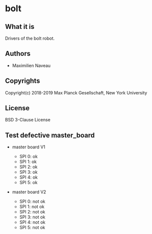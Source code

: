 # bolt

## What it is

Drivers of the bolt robot.

## Authors

- Maximilien Naveau

## Copyrights

Copyright(c) 2018-2019 Max Planck Gesellschaft, New York University

## License

BSD 3-Clause License

## Test defective master_board

- master board V1
  - SPI 0: ok
  - SPI 1: ok
  - SPI 2: ok
  - SPI 3: ok
  - SPI 4: ok
  - SPI 5: ok

- master board V2
  - SPI 0: not ok
  - SPI 1: not ok
  - SPI 2: not ok
  - SPI 3: not ok
  - SPI 4: not ok
  - SPI 5: not ok
